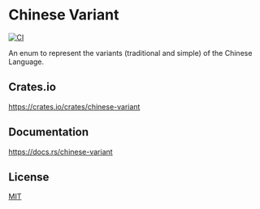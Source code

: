 Chinese Variant
====================

[![CI](https://github.com/magiclen/chinese-variant/actions/workflows/ci.yml/badge.svg)](https://github.com/magiclen/chinese-variant/actions/workflows/ci.yml)

An enum to represent the variants (traditional and simple) of the Chinese Language.

## Crates.io

https://crates.io/crates/chinese-variant

## Documentation

https://docs.rs/chinese-variant

## License

[MIT](LICENSE)